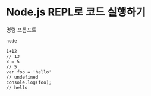 # Node.js REPL로 코드 실행하기

명령 프롬프트
```
node
```
```
1+12
// 13
x = 5
// 5
var foo = 'hello'
// undefined
console.log(foo);
// hello
```
